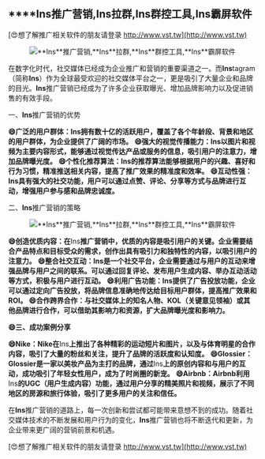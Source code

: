 ## ****Ins**推广营销,**Ins**拉群,**Ins**群控工具,**Ins**霸屏软件**

[😍想了解推广相关软件的朋友请登录 http://www.vst.tw](http://www.vst.tw)

 <center><img src="https://vst.tw/MP4/tuiguang/png/4.png" alt="**Ins**推广营销,**Ins**拉群,**Ins**群控工具,**Ins**霸屏软件"></center>

在数字化时代，社交媒体已经成为企业推广和营销的重要渠道之一。而**Ins**tagram（简称**Ins**）作为全球最受欢迎的社交媒体平台之一，更是吸引了大量企业和品牌的目光。**Ins**推广营销已经成为了许多企业获取曝光、增加品牌影响力以及促进销售的有效手段。

一、**Ins**推广营销的优势

**😄广泛的用户群体：**Ins**拥有数十亿的活跃用户，覆盖了各个年龄段、背景和地区的用户群体，为企业提供了广阔的市场。**
**😄强大的视觉传播能力：**Ins**以图片和视频为主要内容形式，能够通过视觉传达产品或服务的信息，吸引用户的注意力，增加品牌曝光度。**
**😄个性化推荐算法：**Ins**的推荐算法能够根据用户的兴趣、喜好和行为习惯，精准推送相关内容，提高了推广效果的精准度和效率。**
**😄互动性强：**Ins**具有强大的社交功能，用户可以通过点赞、评论、分享等方式与品牌进行互动，增强用户参与感和品牌忠诚度。**

二、**Ins**推广营销的策略

 <center><img src="https://vst.tw/MP4/tuiguang/png/1.png" alt="**Ins**推广营销,**Ins**拉群,**Ins**群控工具,**Ins**霸屏软件"></center>

**😄创造优质内容：在**Ins**推广营销中，优质的内容是吸引用户的关键。企业需要结合产品特点和目标受众的需求，创作出具有吸引力和独特性的内容，以吸引用户的注意力。**
**😄整合社交互动：**Ins**是一个社交平台，企业需要通过与用户的互动来增强品牌与用户之间的联系。可以通过回复评论、发布用户生成内容、举办互动活动等方式，积极与用户进行互动。**
**😄利用广告功能：**Ins**提供了广告投放功能，企业可以通过定向广告投放，将品牌信息准确地传达给目标用户群体，提高推广效果和ROI。**
**😄合作跨界合作：与社交媒体上的知名人物、KOL（关键意见领袖）或其他品牌进行合作，可以借助其影响力和资源，扩大品牌曝光度和影响力。**

**😄三、成功案例分享**

**😄Nike：Nike在**Ins**上推出了各种精彩的运动短片和图片，以及与体育明星的合作内容，吸引了大量的粉丝和关注，提升了品牌的活跃度和认知度。**
**😄Glossier：Glossier是一家以美妆产品为主打的品牌，通过**Ins**上的原创内容和与用户的互动，成功吸引了年轻女性用户，成为了时尚圈的新宠。**
**😄Airbnb：Airbnb利用**Ins**的UGC（用户生成内容）功能，通过用户分享的精美照片和视频，展示了不同地区的房源和旅行体验，吸引了更多用户的关注和信任。**

在**Ins**推广营销的道路上，每一次创新和尝试都可能带来意想不到的成功。随着社交媒体技术的不断发展和用户行为的变化，**Ins**推广营销也将不断迭代和更新，为企业带来更广阔的营销前景和机遇。

[😍想了解推广相关软件的朋友请登录 http://www.vst.tw](http://www.vst.tw)



